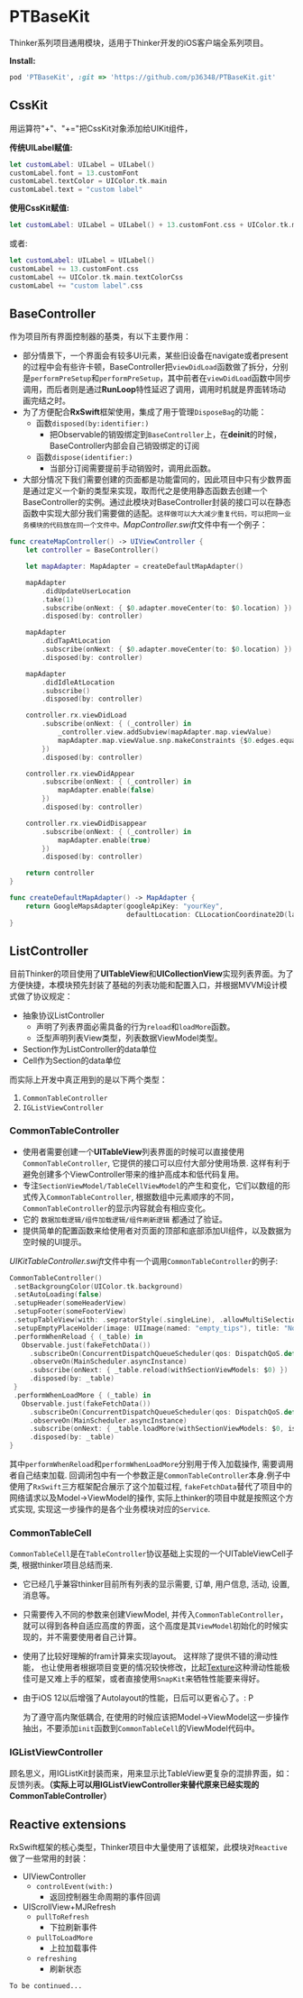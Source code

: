 # PTBaseKit

Thinker系列项目通用模块，适用于Thinker开发的iOS客户端全系列项目。

**Install:**

```ruby
pod 'PTBaseKit', :git => 'https://github.com/p36348/PTBaseKit.git'
```

## CssKit

用运算符"+"、"+="把CssKit对象添加给UIKit组件，

**传统UILabel赋值:**

 ```swift
 let customLabel: UILabel = UILabel()
 customLabel.font = 13.customFont
 customLabel.textColor = UIColor.tk.main
 customLabel.text = "custom label"
 ```

**使用CssKit赋值:**

 ```swift
 let customLabel: UILabel = UILabel() + 13.customFont.css + UIColor.tk.main.textColorCss + "custom label".css
 ```

或者:

```swift
let customLabel: UILabel = UILabel()
customLabel += 13.customFont.css
customLabel += UIColor.tk.main.textColorCss
customLabel += "custom label".css
```

## BaseController

作为项目所有界面控制器的基类，有以下主要作用：

- 部分情景下，一个界面会有较多UI元素，某些旧设备在navigate或者present的过程中会有些许卡顿，BaseController把`viewDidLoad`函数做了拆分，分别是`performPreSetup`和`performPreSetup`，其中前者在`viewDidLoad`函数中同步调用，而后者则是通过**RunLoop**特性延迟了调用，调用时机就是界面转场动画完结之时。
- 为了方便配合**RxSwift**框架使用，集成了用于管理`DisposeBag`的功能：
  - 函数`disposed(by:identifier:)`
    - 把Observable的销毁绑定到`BaseController`上，在**deinit**的时候，BaseController内部会自己销毁绑定的订阅
  - 函数`dispose(identifier:)`
    - 当部分订阅需要提前手动销毁时，调用此函数。
- 大部分情况下我们需要创建的页面都是功能雷同的，因此项目中只有少数界面是通过定义一个新的类型来实现，取而代之是使用静态函数去创建一个BaseController的实例。通过此模块对BaseController封装的接口可以在静态函数中实现大部分我们需要做的适配。`这样做可以大大减少重复代码，可以把同一业务模块的代码放在同一个文件中。`*MapController.swift*文件中有一个例子：

```swift
func createMapController() -> UIViewController {
    let controller = BaseController()

    let mapAdapter: MapAdapter = createDefaultMapAdapter()

    mapAdapter
        .didUpdateUserLocation
        .take(1)
        .subscribe(onNext: { $0.adapter.moveCenter(to: $0.location) })
        .disposed(by: controller)

    mapAdapter
        .didTapAtLocation
        .subscribe(onNext: { $0.adapter.moveCenter(to: $0.location) })
        .disposed(by: controller)

    mapAdapter
        .didIdleAtLocation
        .subscribe()
        .disposed(by: controller)

    controller.rx.viewDidLoad
        .subscribe(onNext: { (_controller) in
            _controller.view.addSubview(mapAdapter.map.viewValue)
            mapAdapter.map.viewValue.snp.makeConstraints {$0.edges.equalToSuperview()}
        })
        .disposed(by: controller)

    controller.rx.viewDidAppear
        .subscribe(onNext: { (_controller) in
            mapAdapter.enable(false)
        })
        .disposed(by: controller)

    controller.rx.viewDidDisappear
        .subscribe(onNext: { (_controller) in
            mapAdapter.enable(true)
        })
        .disposed(by: controller)

    return controller
}

func createDefaultMapAdapter() -> MapAdapter {
    return GoogleMapsAdapter(googleApiKey: "yourKey",
                             defaultLocation: CLLocationCoordinate2D(latitude: 1.420612, longitude: 103.862463))
}
```

## ListController

目前Thinker的项目使用了**UITableView**和**UICollectionView**实现列表界面。为了方便快捷，本模块预先封装了基础的列表功能和配置入口，并根据MVVM设计模式做了协议规定：

- 抽象协议ListController
  - 声明了列表界面必需具备的行为`reload`和`loadMore`函数。
  - 泛型声明列表View类型，列表数据ViewModel类型。
- Section作为ListController的data单位
- Cell作为Section的data单位

而实际上开发中真正用到的是以下两个类型：

1. `CommonTableController`
2. `IGListViewController`

### CommonTableController

- 使用者需要创建一个**UITableView**列表界面的时候可以直接使用`CommonTableController`, 它提供的接口可以应付大部分使用场景. 这样有利于避免创建多个ViewController带来的维护高成本和低代码复用。
- 专注`SectionViewModel/TableCellViewModel`的产生和变化，它们以数组的形式传入`CommonTableController`, 根据数组中元素顺序的不同，`CommonTableController`的显示内容就会有相应变化。
- 它的 `数据加载逻辑/组件加载逻辑/组件刷新逻辑` 都通过了验证。
- 提供简单的配置函数来给使用者对页面的顶部和底部添加UI组件，以及数据为空时候的UI提示。

 *UIKitTableController.swift*文件中有一个调用`CommonTableController`的例子:

 ```swift
CommonTableController()
  .setBackgroungColor(UIColor.tk.background)
  .setAutoLoading(false)
  .setupHeader(someHeaderView)
  .setupFooter(someFooterView)
  .setupTableView(with: .sepratorStyle(.singleLine), .allowMultiSelection(true), .automaticallyAdjustsScrollViewInsets(false))
  .setupEmptyPlaceHolder(image: UIImage(named: "empty_tips"), title: "No data yet".attributed())
  .performWhenReload { (_table) in
    Observable.just(fakeFetchData())
      .subscribeOn(ConcurrentDispatchQueueScheduler(qos: DispatchQoS.default))
      .observeOn(MainScheduler.asyncInstance)
      .subscribe(onNext: { _table.reload(withSectionViewModels: $0) })
      .disposed(by: _table)
  }
  .performWhenLoadMore { (_table) in
    Observable.just(fakeFetchData())
      .subscribeOn(ConcurrentDispatchQueueScheduler(qos: DispatchQoS.default))
      .observeOn(MainScheduler.asyncInstance)
      .subscribe(onNext: { _table.loadMore(withSectionViewModels: $0, isLast: true) })
      .disposed(by: _table)
}
 ```

其中`performWhenReload`和`performWhenLoadMore`分别用于传入加载操作, 需要调用者自己结束加载. 回调闭包中有一个参数正是`CommonTableController`本身.例子中使用了`RxSwift`三方框架配合展示了这个加载过程, `fakeFetchData`替代了项目中的网络请求以及Model->ViewModel的操作, 实际上thinker的项目中就是按照这个方式实现, 实现这一步操作的是各个业务模块对应的`Service`.

### CommonTableCell

`CommonTableCell`是在`TableController`协议基础上实现的一个UITableViewCell子类, 根据thinker项目总结而来.

- 它已经几乎兼容thinker目前所有列表的显示需要, 订单, 用户信息, 活动, 设置, 消息等。
- 只需要传入不同的参数来创建ViewModel, 并传入`CommonTableController`，就可以得到各种自适应高度的界面，这个高度是其`ViewModel`初始化的时候实现的，并不需要使用者自己计算。
- 使用了比较好理解的fram计算来实现layout。 这样除了提供不错的滑动性能， 也让使用者根据项目变更的情况较快修改，比起[Texture](https://github.com/texturegroup/texture)这种滑动性能极佳可是又难上手的框架，或者直接使用`SnapKit`来牺牲性能要来得好。
- 由于iOS 12以后增强了Autolayout的性能，日后可以更省心了。: P

  为了遵守高内聚低耦合, 在使用的时候应该把Model->ViewModel这一步操作抽出，不要添加`init`函数到`CommonTableCell`的ViewModel代码中。

### IGListViewController

顾名思义，用IGListKit封装而来，用来显示比TableView更复杂的混排界面，如：反馈列表。**（实际上可以用IGListViewController来替代原来已经实现的CommonTableController）**

## Reactive extensions

RxSwift框架的核心类型，Thinker项目中大量使用了该框架，此模块对`Reactive`做了一些常用的封装：

- UIViewController
  - `controlEvent(with:)`
    - 返回控制器生命周期的事件回调
- UIScrollView+MJRefresh
  - `pullToRefresh`
    - 下拉刷新事件
  - `pullToLoadMore`
    - 上拉加载事件
  - `refreshing`
    - 刷新状态

`To be continued...`
